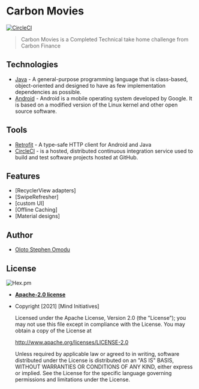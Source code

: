 # Carbon Movies
[![CircleCI](https://circleci.com/gh/MindInitiatives/ShopLasena.svg?style=shield&circle-token=fc54d4483a6eb64e90488b0f9c041dce6084e4be)](https://circleci.com/gh/MindInitiatives/ShopLasena)

> Carbon Movies is a Completed Technical take home challenge from Carbon Finance
## Technologies

- [Java](https://java.com) - A general-purpose programming language that is class-based, object-oriented and designed to have as few implementation dependencies as possible.
- [Android](https://android.com) - Android is a mobile operating system developed by Google. It is based on a modified version of the Linux kernel and other open source software.

## Tools
- [Retrofit](https://square.github.io/retrofit/) - A type-safe HTTP client for Android and Java
- [CircleCI](https://circleci.com/) - is a hosted, distributed continuous integration service used to build and test software projects hosted at GitHub.

## Features
- [RecyclerView adapters]
- [SwipeRefresher]
- [custom UI]
- [Offline Caching]
- [Material designs]

## Author

- [Oloto Stephen Omodu](https://twitter.com/Mind_Init)

## License

![Hex.pm](https://img.shields.io/hexpm/l/plug.svg?style=flat-square)

- **[Apache-2.0 license](http://www.apache.org/licenses/LICENSE-2.0)**
- Copyright [2021] [Mind Initiatives]

   Licensed under the Apache License, Version 2.0 (the "License");
   you may not use this file except in compliance with the License.
   You may obtain a copy of the License at

     http://www.apache.org/licenses/LICENSE-2.0

   Unless required by applicable law or agreed to in writing, software
   distributed under the License is distributed on an "AS IS" BASIS,
   WITHOUT WARRANTIES OR CONDITIONS OF ANY KIND, either express or implied.
   See the License for the specific language governing permissions and
   limitations under the License.
